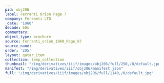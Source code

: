 ```yaml
---
pid: obj206
label: Ferranti Orion Page 7
company: Ferranti LTD
_date: '1960'
decade: 60s
commentary:
object_type: brochure
source: ferranti_orion_1960_Page_07
source_name:
order: '205'
layout: qatar_item
collection: temp_collection
thumbnail: "/img/derivatives/iiif/images/obj206/full/250,/0/default.jpg"
manifest: "/img/derivatives/iiif/obj206/manifest.json"
full: "/img/derivatives/iiif/images/obj206/full/1140,/0/default.jpg"
---
```

